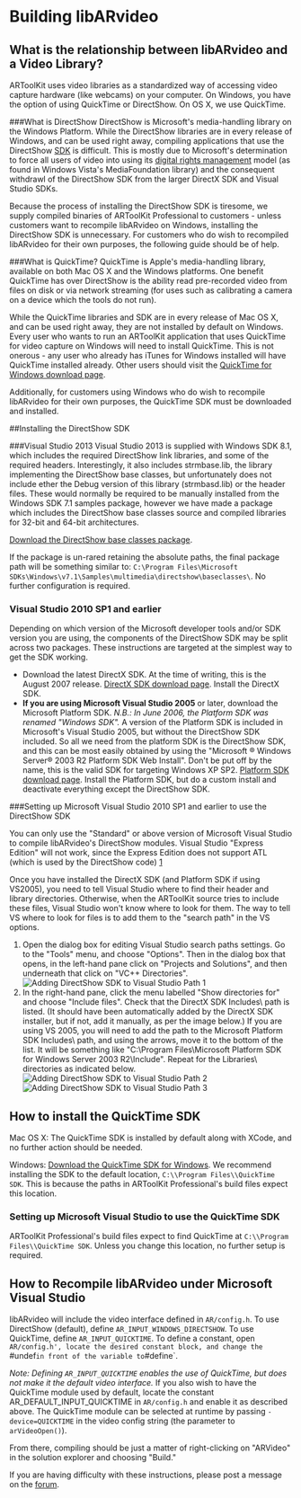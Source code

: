 # Building libARvideo

## What is the relationship between libARvideo and a Video Library?
ARToolKit uses video libraries as a standardized way of accessing video capture hardware (like webcams) on your computer. On Windows, you have the option of using QuickTime or DirectShow. On OS X, we use QuickTime.

###What is DirectShow
DirectShow is Microsoft's media-handling library on the Windows Platform. While the DirectShow libraries are in every release of Windows, and can be used right away, compiling applications that use the DirectShow [SDK][1a] is difficult. This is mostly due to Microsoft's determination to force all users of video into using its [digital rights management][2a] model (as found in Windows Vista's MediaFoundation library) and the consequent withdrawl of the DirectShow SDK from the larger DirectX SDK and Visual Studio SDKs.

Because the process of installing the DirectShow SDK is tiresome, we supply compiled binaries of ARToolKit Professional to customers - unless customers want to recompile libARvideo on Windows, installing the DirectShow SDK is unnecessary. For customers who do wish to recompiled libARvideo for their own purposes, the following guide should be of help.

###What is QuickTime?
QuickTime is Apple's media-handling library, available on both Mac OS X and the Windows platforms. One benefit QuickTime has over DirectShow is the ability read pre-recorded video from files on disk or via network streaming (for uses such as calibrating a camera on a device which the tools do not run).

While the QuickTime libraries and SDK are in every release of Mac OS X, and can be used right away, they are not installed by default on Windows. Every user who wants to run an ARToolKit application that uses QuickTime for video capture on Windows will need to install QuickTime. This is not onerous - any user who already has iTunes for Windows installed will have QuickTime installed already. Other users should visit the [QuickTime for Windows download page][1].

Additionally, for customers using Windows who do wish to recompile libARvideo for their own purposes, the QuickTime SDK must be downloaded and installed.

##Installing the DirectShow SDK

###Visual Studio 2013
Visual Studio 2013 is supplied with Windows SDK 8.1, which includes the required DirectShow link libraries, and some of the required headers. Interestingly, it also includes strmbase.lib, the library implementing the DirectShow base classes, but unfortunately does not include ether the Debug version of this library (strmbasd.lib) or the header files. These would normally be required to be manually installed from the Windows SDK 7.1 samples package, however we have made a package which includes the DirectShow base classes source and compiled libraries for 32-bit and 64-bit architectures.

[Download the DirectShow base classes package][3a].

If the package is un-rared retaining the absolute paths, the final package path will be something similar to: `C:\Program Files\Microsoft SDKs\Windows\v7.1\Samples\multimedia\directshow\baseclasses\`. No further configuration is required.

### Visual Studio 2010 SP1 and earlier

Depending on which version of the Microsoft developer tools and/or SDK version you are using, the components of the DirectShow SDK may be split across two packages. These instructions are targeted at the simplest way to get the SDK working.

-   Download the latest DirectX SDK. At the time of writing, this is the August 2007 release. [DirectX SDK download page][4a]. Install the DirectX SDK.
-   **If you are using Microsoft Visual Studio 2005** or later, download the Microsoft Platform SDK. *N.B.: In June 2006, the Platform SDK was renamed "Windows SDK".* A version of the Platform SDK is included in Microsoft's Visual Studio 2005, but without the DirectShow SDK included. So all we need from the platform SDK is the DirectShow SDK, and this can be most easily obtained by using the "Microsoft ® Windows Server® 2003 R2 Platform SDK Web Install". Don't be put off by the name, this is the valid SDK for targeting Windows XP SP2. [Platform SDK download page][5a]. Install the Platform SDK, but do a custom install and deactivate everything except the DirectShow SDK.

###Setting up Microsoft Visual Studio 2010 SP1 and earlier to use the DirectShow SDK

You can only use the "Standard" or above version of Microsoft Visual Studio to compile libARvideo's DirectShow modules. Visual Studio "Express Edition" will not work, since the Express Edition does not support ATL (which is used by the DirectShow code) [1][6a]

Once you have installed the DirectX SDK (and Platform SDK if using VS2005), you need to tell Visual Studio where to find their header and library directories. Otherwise, when the ARToolKit source tries to include these files, Visual Studio won't know where to look for them. The way to tell VS where to look for files is to add them to the "search path" in the VS options.

1.  Open the dialog box for editing Visual Studio search paths settings. Go to the "Tools" menu, and choose "Options". Then in the dialog box that opens, in the left-hand pane click on "Projects and Solutions", and then underneath that click on "VC++ Directories". ![Adding DirectShow SDK to Visual Studio Path 1][Adding_DirectShow_SDK_to_Visual_Studio_path_1]
2.  In the right-hand pane, click the menu labelled "Show directories for" and choose "Include files". Check that the DirectX SDK Includes\\ path is listed. (It should have been automatically added by the DirectX SDK installer, but if not, add it manually, as per the image below.) If you are using VS 2005, you will need to add the path to the Microsoft Platform SDK Includes\\ path, and using the arrows, move it to the bottom of the list. It will be something like "C:\\Program Files\\Microsoft Platform SDK for Windows Server 2003 R2\\Include". Repeat for the Libraries\\ directories as indicated below. ![Adding DirectShow SDK to Visual Studio Path 2][Adding_DirectShow_SDK_to_Visual_Studio_path_2] ![Adding DirectShow SDK to Visual Studio Path 3][Adding_DirectShow_SDK_to_Visual_Studio_path_3]

## How to install the QuickTime SDK

Mac OS X: The QuickTime SDK is installed by default along with XCode, and no further action should be needed.

Windows: [Download the QuickTime SDK for Windows][2]. We recommend installing the SDK to the default location, `C:\\Program Files\\QuickTime SDK`. This is because the paths in ARToolKit Professional's build files expect this location.

### Setting up Microsoft Visual Studio to use the QuickTime SDK

ARToolKit Professional's build files expect to find QuickTime at `C:\\Program Files\\QuickTime SDK`. Unless you change this location, no further setup is required.

## How to Recompile libARvideo under Microsoft Visual Studio
libARvideo will include the video interface defined in `AR/config.h`. To use DirectShow (default), define `AR_INPUT_WINDOWS_DIRECTSHOW`. To use QuickTime, define `AR_INPUT_QUICKTIME`. To define a constant, open `AR/config.h', locate the desired constant block, and change the `\#undef` in front of the variable to `\#define`.

*Note: Defining `AR_INPUT_QUICKTIME` enables the use of QuickTime, but does not make it the default video interface.* If you also wish to have the QuickTime module used by default, locate the constant AR_DEFAULT_INPUT_QUICKTIME in `AR/config.h` and enable it as described above. The QuickTime module can be selected at runtime by passing `-device=QUICKTIME` in the video config string (the parameter to `arVideoOpen()`).

From there, compiling should be just a matter of right-clicking on "ARVideo" in the solution explorer and choosing "Build."

If you are having difficulty with these instructions, please post a message on the [forum][3].

[1]: http://www.apple.com/quicktime/download/       "Download QuickTime For Windows"
[2]: http://developer.apple.com/quicktime/download/ "Download QuickTime SDK For Windows"
[3]: http://www.artoolworks.com/support/forum       "ARToolworks Forum"
[1a]: http://en.wikipedia.org/wiki/Software_development_kit      "Software Development Kit on Wikipedia"
[2a]: http://en.wikipedia.org/wiki/Digital_rights_management     "Digital Rights Management on Wikipedia"
[3a]: http://www.artoolworks.com/support/attachments/Microsoft%20DirectShow%20Base%20Classes%20(from%20Windows%20SDK%20v7.1%20samples).rar
[4a]: http://msdn.microsoft.com/en-us/xna/aa937788.aspx
[5a]: http://www.microsoft.com/downloads/details.aspx?FamilyID=0baf2b35-c656-4969-ace8-e4c0c0716adb&DisplayLang=en
[6a]: http://www.microsoft.com/express/support/support-faq.aspx
[Adding_DirectShow_SDK_to_Visual_Studio_path_1]: :adding_directshow_sdk_to_visual_studio_path_1_1.png
[Adding_DirectShow_SDK_to_Visual_Studio_path_2]: :adding_directshow_sdk_to_visual_studio_path_2_1.png
[Adding_DirectShow_SDK_to_Visual_Studio_path_3]: :adding_directshow_sdk_to_visual_studio_path_3_1.png
